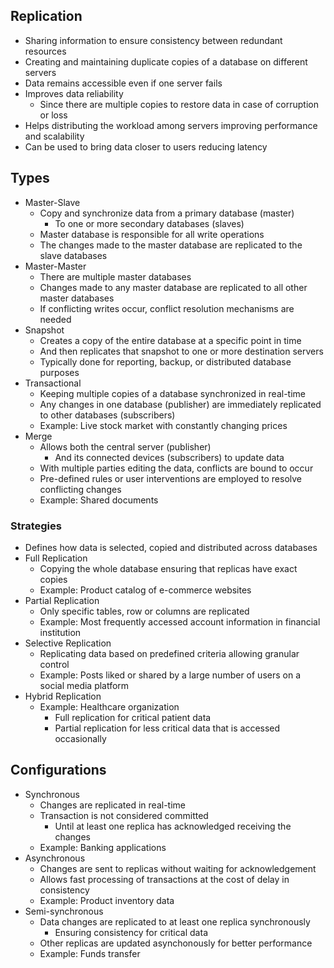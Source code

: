 ## Replication
- Sharing information to ensure consistency between redundant resources
- Creating and maintaining duplicate copies of a database on different servers
- Data remains accessible even if one server fails
- Improves data reliability
  - Since there are multiple copies to restore data in case of corruption or loss
- Helps distributing the workload among servers improving performance and scalability
- Can be used to bring data closer to users reducing latency

## Types
- Master-Slave
  - Copy and synchronize data from a primary database (master)
    - To one or more secondary databases (slaves)
  - Master database is responsible for all write operations
  - The changes made to the master database are replicated to the slave databases
- Master-Master
  - There are multiple master databases
  - Changes made to any master database are replicated to all other master databases
  - If conflicting writes occur, conflict resolution mechanisms are needed
- Snapshot
  - Creates a copy of the entire database at a specific point in time
  - And then replicates that snapshot to one or more destination servers
  - Typically done for reporting, backup, or distributed database purposes
- Transactional
  - Keeping multiple copies of a database synchronized in real-time
  - Any changes in one database (publisher) are immediately replicated to other databases (subscribers)
  - Example: Live stock market with constantly changing prices
- Merge
  - Allows both the central server (publisher)
    - And its connected devices (subscribers) to update data
  - With multiple parties editing the data, conflicts are bound to occur
  - Pre-defined rules or user interventions are employed to resolve conflicting changes
  - Example: Shared documents

### Strategies
- Defines how data is selected, copied and distributed across databases
- Full Replication
  - Copying the whole database ensuring that replicas have exact copies
  - Example: Product catalog of e-commerce websites
- Partial Replication
  - Only specific tables, row or columns are replicated
  - Example: Most frequently accessed account information in financial institution
- Selective Replication
  - Replicating data based on predefined criteria allowing granular control
  - Example: Posts liked or shared by a large number of users on a social media platform
- Hybrid Replication
  - Example: Healthcare organization
    - Full replication for critical patient data
    - Partial replication for less critical data that is accessed occasionally

## Configurations
- Synchronous
  - Changes are replicated in real-time
  - Transaction is not considered committed
    - Until at least one replica has acknowledged receiving the changes
  - Example: Banking applications
- Asynchronous
  - Changes are sent to replicas without waiting for acknowledgement
  - Allows fast processing of transactions at the cost of delay in consistency
  - Example: Product inventory data
- Semi-synchronous
  - Data changes are replicated to at least one replica synchronously
    - Ensuring consistency for critical data
  - Other replicas are updated asynchonously for better performance
  - Example: Funds transfer

